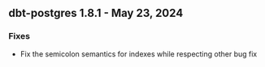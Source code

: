 ## dbt-postgres 1.8.1 - May 23, 2024

### Fixes

* Fix the semicolon semantics for indexes while respecting other bug fix
